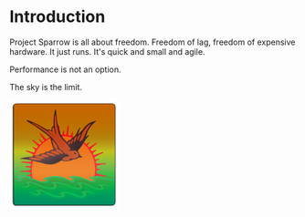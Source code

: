 # Introduction

Project Sparrow is all about freedom. Freedom of lag, freedom of expensive hardware. It just runs. It's quick and small and agile.

Performance is not an option.

The sky is the limit. 

![Logo](docs/sparrow.png)